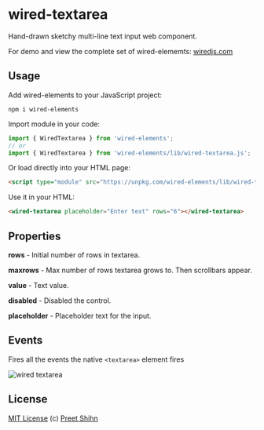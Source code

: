 # wired-textarea
Hand-drawn sketchy multi-line text input web component. 

For demo and view the complete set of wired-elememts: [wiredjs.com](http://wiredjs.com/)

## Usage

Add wired-elements to your JavaScript project:
```
npm i wired-elements
```

Import module in your code:

```javascript
import { WiredTextarea } from 'wired-elements';
// or
import { WiredTextarea } from 'wired-elements/lib/wired-textarea.js';
```

Or load directly into your HTML page:
```html
<script type="module" src="https://unpkg.com/wired-elements/lib/wired-textarea.js?module"></script>
```

Use it in your HTML:
```html
<wired-textarea placeholder="Enter text" rows="6"></wired-textarea>
```

## Properties

**rows** - Initial number of rows in textarea.

**maxrows** - Max number of rows textarea grows to. Then scrollbars appear. 

**value** - Text value.

**disabled** - Disabled the control.

**placeholder** - Placeholder text for the input.

## Events

Fires all the events the native `<textarea>` element fires

![wired textarea](https://wiredjs.github.io/wired-elements/images/textarea.png)

## License
[MIT License](https://github.com/rough-stuff/wired-elements/blob/master/LICENSE) (c) [Preet Shihn](https://twitter.com/preetster)